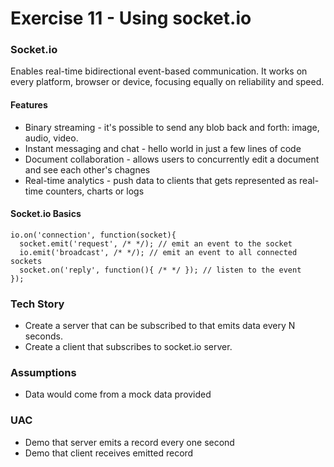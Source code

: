 # Exercise 11 - Using socket.io

### Socket.io

Enables real-time bidirectional event-based communication.
It works on every platform, browser or device, focusing equally on reliability and speed.

#### Features

- Binary streaming - it's possible to send any blob back and forth: image, audio, video.
- Instant messaging and chat - hello world in just a few lines of code
- Document collaboration - allows users to concurrently edit a document and see each other's chagnes
- Real-time analytics - push data to clients that gets represented as real-time counters, charts or logs

#### Socket.io Basics

```
io.on('connection', function(socket){
  socket.emit('request', /* */); // emit an event to the socket 
  io.emit('broadcast', /* */); // emit an event to all connected sockets 
  socket.on('reply', function(){ /* */ }); // listen to the event 
});
```

### Tech Story

- Create a server that can be subscribed to that emits data every N seconds.
- Create a client that subscribes to socket.io server.

### Assumptions

- Data would come from a mock data provided

### UAC
- Demo that server emits a record every one second
- Demo that client receives emitted record


